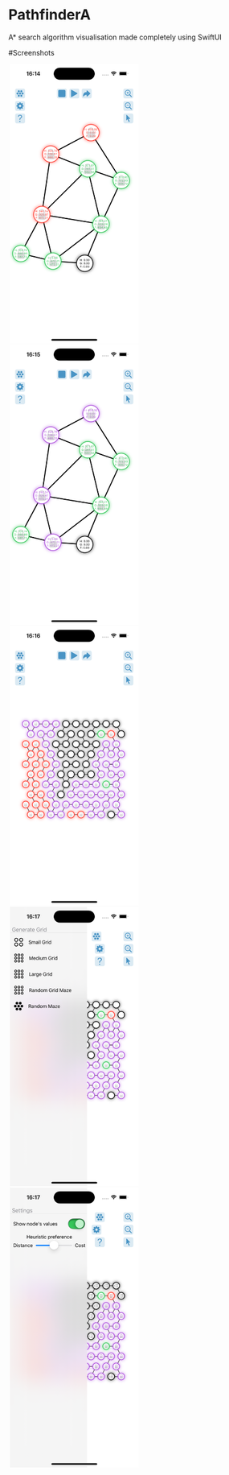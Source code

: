 # PathfinderA
A* search algorithm visualisation made completely using SwiftUI

#Screenshots


<img src="/Screens/Screen-01.png" alt="Screen-01" width="256" hspace="3"/><img src="/Screens/Screen-02.png" alt="Screen-02" width="256" hspace="3"/><img src="/Screens/Screen-03.png" alt="Screen-03" width="256" hspace="3"/><img src="/Screens/Screen-04.png" alt="Screen-04" width="256" hspace="3"/><img src="/Screens/Screen-05.png" alt="Screen-05" width="256" hspace="3"/>
